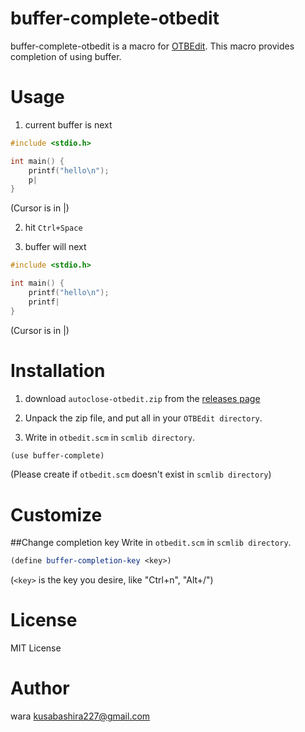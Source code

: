 buffer-complete-otbedit
=======================
buffer-complete-otbedit is a macro for [OTBEdit](http://www.hi-ho.ne.jp/a_ogawa/otbedit/).
This macro provides completion of using buffer.

Usage
====================
1. current buffer is next
```c
#include <stdio.h>

int main() {
	printf("hello\n");
	p|
}
```
(Cursor is in |)

2. hit `Ctrl+Space`

3. buffer will next
```c
#include <stdio.h>

int main() {
	printf("hello\n");
	printf|
}
```
(Cursor is in |)

Installation
====================
1. download `autoclose-otbedit.zip` from the [releases page](https://github.com/kusabashira/buffer-complete-otbedit/releases)

2. Unpack the zip file, and put all in your `OTBEdit directory`.

3. Write in `otbedit.scm` in `scmlib directory`.

```scm
(use buffer-complete)
```
(Please create if `otbedit.scm` doesn't exist in `scmlib directory`)

Customize
====================
##Change completion key
Write in `otbedit.scm` in `scmlib directory`.
```scm
(define buffer-completion-key <key>)
```
(`<key>` is the key you desire, like "Ctrl+n", "Alt+/")

License
====================
MIT License

Author
====================
wara <kusabashira227@gmail.com>
